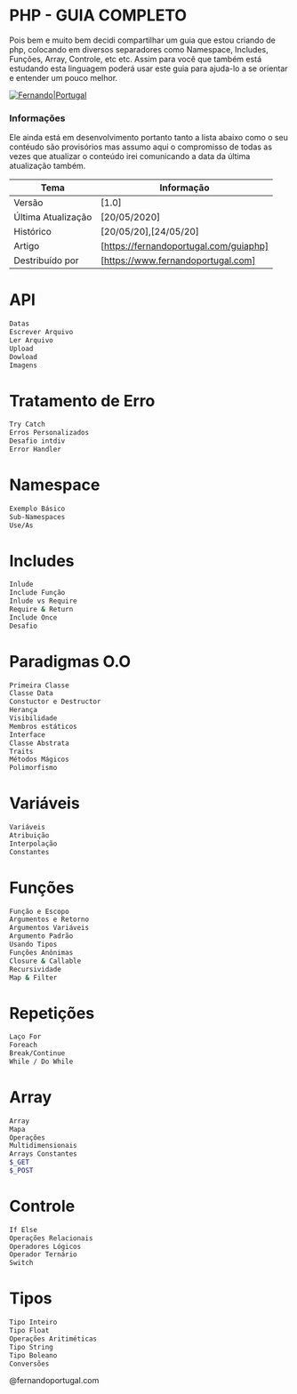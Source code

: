 # PHP - GUIA COMPLETO

Pois bem e muito bem decidi compartilhar um guia que estou criando de php, colocando em diversos separadores como Namespace, Includes, Funções, Array, Controle, etc etc. Assim para você que também está estudando esta linguagem poderá usar este guia para ajuda-lo a se orientar e entender um pouco melhor.

[![Fernando|Portugal](https://fernandoportugal.com/img/php_readme.jpeg)](https://fernandoportugal.com/guiaphp)

### Informações

Ele ainda está em desenvolvimento portanto tanto a lista abaixo como o seu contéudo são provisórios mas assumo aqui o compromisso de todas as vezes que atualizar o conteúdo irei comunicando a data da última atualização também.

| Tema | Informação |
| ------ | ------ |
| Versão | [1.0] |
| Última Atualização | [20/05/2020] |
| Histórico | [20/05/20],[24/05/20] |
| Artigo| [https://fernandoportugal.com/guiaphp] |
| Destribuído por | [https://www.fernandoportugal.com] |

# API
```sh
Datas
Escrever Arquivo
Ler Arquivo
Upload
Dowload
Imagens
```

# Tratamento de Erro
```sh
Try Catch
Erros Personalizados
Desafio intdiv
Error Handler
```
# Namespace
```sh
Exemplo Básico
Sub-Namespaces
Use/As
```
# Includes
```sh
Inlude
Include Função
Inlude vs Require
Require & Return
Include Once
Desafio
```
# Paradigmas O.O
```sh
Primeira Classe
Classe Data
Constuctor e Destructor
Herança
Visibilidade
Membros estáticos
Interface
Classe Abstrata
Traits
Métodos Mágicos
Polimorfismo
```
# Variáveis
```sh
Variáveis
Atribuição
Interpolação
Constantes
```
# Funções
```sh
Função e Escopo
Argumentos e Retorno
Argumentos Variáveis
Argumento Padrão
Usando Tipos
Funções Anônimas
Closure & Callable
Recursividade
Map & Filter
```
# Repetições
```sh
Laço For
Foreach
Break/Continue
While / Do While
```
# Array
```sh
Array
Mapa
Operações
Multidimensionais
Arrays Constantes
$_GET
$_POST
```
# Controle
```sh
If Else
Operações Relacionais
Operadores Lógicos
Operador Ternário
Switch
```
# Tipos
```sh
Tipo Inteiro
Tipo Float
Operações Aritiméticas
Tipo String
Tipo Boleano
Conversões
```




@fernandoportugal.com


